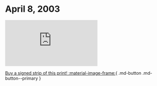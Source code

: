 # April 8, 2003

![](https://www.achewood.com/comic.php?date=04082003)

[Buy a signed strip of this print! :material-image-frame:](https://achewood-holiday-pop-up.myshopify.com/products/strip#04082003){ .md-button .md-button--primary }
